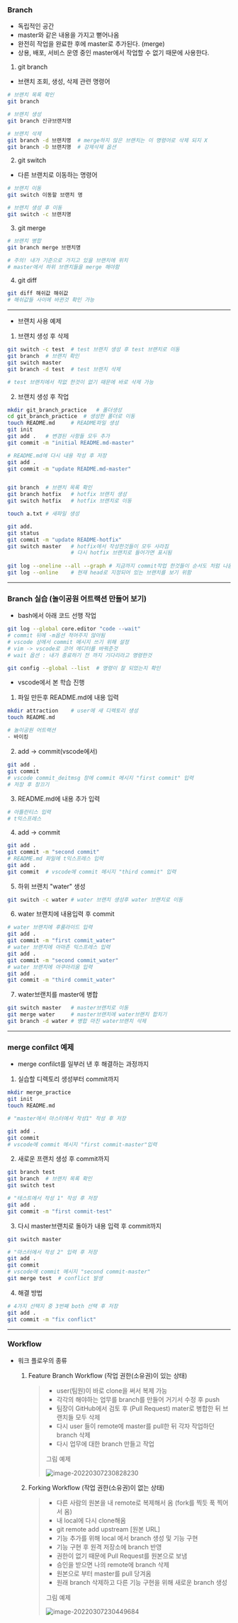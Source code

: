 ### Branch

- 독립적인 공간
- master와 같은 내용을 가지고 뻗어나옴
- 완전히 작업을 완료한 후에 master로 추가된다. (merge)
- 상용, 배포, 서비스 운영 중인 master에서 작업할 수 없기 때문에 사용한다.

1. git branch

- 브랜치 조회, 생성, 삭제 관련 명령어

```bash
# 브랜치 목록 확인
git branch

# 브랜치 생성
git branch 신규브랜치명

# 브랜치 삭제
git branch -d 브랜치명	# merge하지 않은 브랜치는 이 명령어로 삭제 되지 X
git branch -D 브랜치명	# 강제삭제 옵션
```

2. git switch

- 다른 브랜치로 이동하는 명령어

```bash
# 브랜치 이동
git switch 이동할 브랜치 명

# 브랜치 생성 후 이동
git switch -c 브랜치명
```

3. git merge

```bash
# 브랜치 병합
git branch merge 브랜치명

# 주의! 내가 기준으로 가지고 있을 브랜치에 위치
# master에서 하위 브랜치들을 merge 해야함
```

4. git diff

```bash
git diff 해쉬값 해쉬값
# 해쉬값들 사이에 바뀐것 확인 가능
```



---

- 브랜치 사용 예제

1. 브랜치 생성 후 삭제

```bash
git switch -c test	# test 브랜치 생성 후 test 브랜치로 이동
git branch	# 브랜치 확인
git switch master
git branch -d test	# test 브랜치 삭제

# test 브랜치에서 작없 한것이 없기 때문에 바로 삭제 가능
```

2. 브랜치 생성 후 작업

```bash
mkdir git_branch_practice	# 폴더생성
cd git_branch_practice	# 생성한 폴더로 이동
touch README.md		# README파일 생성
git init
git add .	# 변경된 사항들 모두 추가
git commit -m "initial README.md-master"

# README.md에 다시 내용 작성 후 저장
git add . 
git commit -m "update README.md-master"


git branch	# 브랜치 목록 확인
git branch hotfix	# hotfix 브랜치 생성
git switch hotfix	# hotfix 브랜치로 이동

touch a.txt	# 새파일 생성

git add.
git status
git commit -m "update README-hotfix"
git switch master	# hotfix에서 작성한것들이 모두 사라짐
					# 다시 hotfix 브랜치로 들어가면 표시됨
					
git log --oneline --all --graph	# 지금까지 commit작업 한것들이 순서도 처럼 나옴
git log --online	# 현재 head로 지정되어 있는 브랜치를 보기 위함

```

---

### Branch 실습 (놀이공원 어트랙션 만들어 보기)

- bash에서 아래 코드 선행 작업

```bash
git log --global core.editor "code --wait"	
# commit 뒤에 -m옵션 적어주지 않아됨
# vscode 상에서 commit 메시지 쓰기 위해 설정
# vim -> vscode로 코어 에디터를 바꿔준것
# wait 옵션 : 내가 종료하기 전 까지 기다리라고 명령한것

git config --global --list	# 명령이 잘 되었는지 확인
```

- vscode에서 본 학습 진행

1. 파일 만든후 README.md에 내용 입력

```bash
mkdir attraction	# user에 새 디렉토리 생성
touch README.md

# 놀이공원 어트랙션
- 바이킹
```

2.  add -> commit(vscode에서)

```bash
git add . 
git commit	
# vscode commit_deitmsg 창에 commit 메시지 "first commit" 입력
# 저장 후 창끄기
```

3. README.md에 내용 추가 입력

```bash
# 아틀란티스 입력
# t익스프레스
```

4.  add -> commit

```bash
git add .
git commit -m "second commit"
# README.md 파일에 t익스프레스 입력
git add .
git commit	# vscode에 commit 메시지 "third commit" 입력

```

5. 하위 브랜치 "water" 생성

```bash
git switch -c water	# water 브랜치 생성후 water 브랜치로 이동
```

6. water 브랜치에 내용입력 후 commit

```bash
# water 브랜치에 후룸라이드 입력
git add . 
git commit -m "first commit_water"
# water 브랜치에 아마존 익스프레스 입력
git add . 
git commit -m "second commit_water"
# water 브랜치에 아쿠아리움 입력
git add . 
git commit -m "third commit_water"

```

7. water브랜치를 master에 병합

```bash
git switch master	# master브랜치로 이동
git merge water		# master브랜치에 water브랜치 합치기
git branch -d water	# 병합 마친 water브랜치 삭제

```



---

### merge confilct 예제

- merge confilct를 일부러 낸 후 해결하는 과정까지

1. 실습할 디렉토리 생성부터 commit까지

```bash
mkdir merge_practice
git init
touch README.md

# "master에서 마스터에서 작성1" 작성 후 저장

git add .
git commit
# vscode에 commit 메시지 "first commit-master"입력
```

2. 새로운 프랜치 생성 후 commit까지

```bash
git branch test
git branch	# 브랜치 목록 확인
git switch test

# "테스트에서 작성 1" 작성 후 저장
git add .
git commit -m "first commit-test"

```

3. 다시 master브랜치로 돌아가 내용 입력 후 commit까지

```bash
git switch master

# "마스터에서 작성 2" 입력 후 저장
git add .
git commit
# vscode에 commit 메시지 "second commit-master"
git merge test	# conflict 발생
```

4. 해결 방법

```bash
# 4가지 선택지 중 3번째 both 선택 후 저장
git add .
git commit -m "fix conflict"
```

---

### Workflow

- 워크 플로우의 종류

  1. Feature Branch Workflow (작업 권한(소유권)이 있는 상태)

     > - user(팀원)이 바로 clone을 써서 복제 가능
     > - 각각의 해야하는 업무를 branch를 만들어 거기서 수정 후 push
     > - 팀장이 GitHub에서 검토 후 (Pull Request) mater로 병합한 뒤 브랜치들 모두 삭제
     > - 다시 user 들이 remote에 master를 pull한 뒤 각자 작업하던 branch 삭제
     > - 다시 업무에 대한 branch 만들고 작업
     >
     > 그림 예제
     >
     > ![image-20220307230828230](day03.assets/image-20220307230828230.png)
  
  2. Forking Workflow (작업 권한(소유권)이 없는 상태)
  
     > - 다른 사람의 원본을 내 remote로 복제해서 옴 (fork를 찍듯 푹 찍어서 옴)
     > - 내 local에 다시 clone해옴
     > - git remote add upstream [원본 URL]
     > - 기능 추가를 위해 local 에서 branch 생성 및 기능 구현
     > - 기능 구현 후 원격 저장소에 branch 반영
     > - 권한이 없기 때문에 Pull Request를 원본으로 보냄
     > - 승인을 받으면 나의 remote에 branch 삭제
     > - 원본으로 부터 master를 pull 당겨옴
     > - 원래 branch 삭제하고 다른 기능 구현을 위해 새로운 branch 생성
     >
     > 그림 예제
     >
     > ![image-20220307230449684](day03.assets/image-20220307230449684.png)
